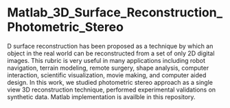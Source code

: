 # Matlab_3D_Surface_Reconstruction_Photometric_Stereo
D surface reconstruction has been proposed as a technique by which an object in the real world 
can be reconstructed from a set of only 2D digital images. This rubric is very useful in many 
applications including robot navigation, terrain modeling, remote surgery, shape analysis, 
computer interaction, scientific visualization, movie making, and computer aided design. 
In this work, we studied photometric stereo approach as a single view 3D reconstruction 
technique, performed experimental validations on synthetic data. Matlab implementation is availble in this repository. 
